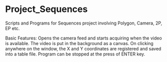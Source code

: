 # Project_Sequences
Scripts and Programs for Sequences project involving Polygon, Camera, 2P, EP etc.

Basic Features:
Opens the camera feed and starts acquiring when the video is available.
The video is put in the background as a canvas. On clicking anywhere on the window,
the X and Y coordinates are registered and saved into a table file.
Program can be stopped at the press of ENTER key.

